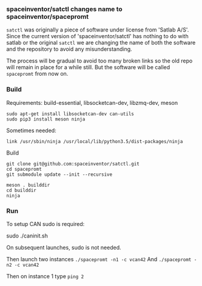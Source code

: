 ### spaceinventor/satctl changes name to spaceinventor/spacepromt

`satctl` was originally a piece of software under license from 'Satlab A/S'. Since the current
version of 'spaceinventor/satctl' has nothing to do with satlab or the original `satctl`
we are changing the name of both the software and the repository to avoid any misunderstanding.

The process will be gradual to avoid too many broken links so the old repo will remain in place for a while still.
But the software will be called `spacepromt` from now on.


### Build

Requirements: build-essential, libsocketcan-dev, libzmq-dev, meson

```
sudo apt-get install libsocketcan-dev can-utils
sudo pip3 install meson ninja
```

Sometimes needed:
```
link /usr/sbin/ninja /usr/local/lib/python3.5/dist-packages/ninja
```

Build
```
git clone git@github.com:spaceinventor/satctl.git
cd spacepromt
git submodule update --init --recursive

meson . builddir
cd builddir
ninja
```

### Run

To setup CAN sudo is required:

sudo ./caninit.sh

On subsequent launches, sudo is not needed.

Then launch two instances
`./spacepromt -n1 -c vcan42`
And
`./spacepromt -n2 -c vcan42`

Then on instance 1 type `ping 2`
